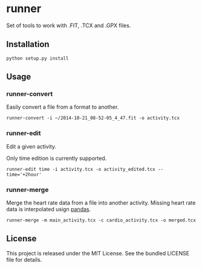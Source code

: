runner
======

Set of tools to work with .FIT, .TCX and .GPX files.

## Installation

```
python setup.py install
```

## Usage

### runner-convert

Easily convert a file from a format to another.

```
runner-convert -i ~/2014-10-21_08-52-05_4_47.fit -o activity.tcx
```

### runner-edit

Edit a given activity.

Only time edition is currently supported.

```
runner-edit time -i activity.tcx -o activity_edited.tcx --time='+2hour'
```

### runner-merge

Merge the heart rate data from a file into another activity.
Missing heart rate data is interpolated usign [pandas](http://pandas.pydata.org/).

```
runner-merge -m main_activity.tcx -c cardio_activity.tcx -o merged.tcx
```

## License

This project is released under the MIT License. See the bundled LICENSE file for
details.
